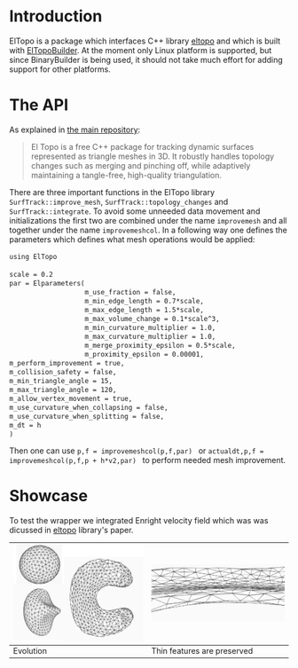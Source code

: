 # Introduction

ElTopo is a package which interfaces C++ library [eltopo](https://github.com/tysonbrochu/eltopo) and which is built with [ElTopoBuilder](https://github.com/akels/ElTopoBuilder). At the moment only Linux platform is supported, but since BinaryBuilder is being used, it should not take much effort for adding support for other platforms.

# The API

As explained in [the main repository](https://github.com/tysonbrochu/eltopo):

> El Topo is a free C++ package for tracking dynamic surfaces represented as triangle meshes in 3D. It robustly handles topology changes such as merging and pinching off, while adaptively maintaining a tangle-free, high-quality triangulation.

There are three important functions in the ElTopo library `SurfTrack::improve_mesh`, `SurfTrack::topology_changes` and `SurfTrack::integrate`. To avoid some unneeded data movement and initializations the first two are combined under the name `improvemesh` and all together under the name `improvemeshcol`. In a following way one defines the parameters which defines what mesh operations would be applied:
```
using ElTopo

scale = 0.2
par = Elparameters(
                   m_use_fraction = false,
                   m_min_edge_length = 0.7*scale,
                   m_max_edge_length = 1.5*scale,
                   m_max_volume_change = 0.1*scale^3,
                   m_min_curvature_multiplier = 1.0,
                   m_max_curvature_multiplier = 1.0,
                   m_merge_proximity_epsilon = 0.5*scale,
                   m_proximity_epsilon = 0.00001,
m_perform_improvement = true, 
m_collision_safety = false,
m_min_triangle_angle = 15,
m_max_triangle_angle = 120,
m_allow_vertex_movement = true,
m_use_curvature_when_collapsing = false,
m_use_curvature_when_splitting = false,
m_dt = h
)
```
Then one can use `p,f = improvemeshcol(p,f,par) ` or `actualdt,p,f = improvemeshcol(p,f,p + h*v2,par) ` to perform needed mesh improvement. 

# Showcase

To test the wrapper we integrated Enright velocity field which was was dicussed in [eltopo](https://github.com/tysonbrochu/eltopo) library's paper.

| ![](img/topologystab.svg) | ![](img/thinfeatures.svg)  |
|---|---|
| Evolution | Thin features are preserved |
